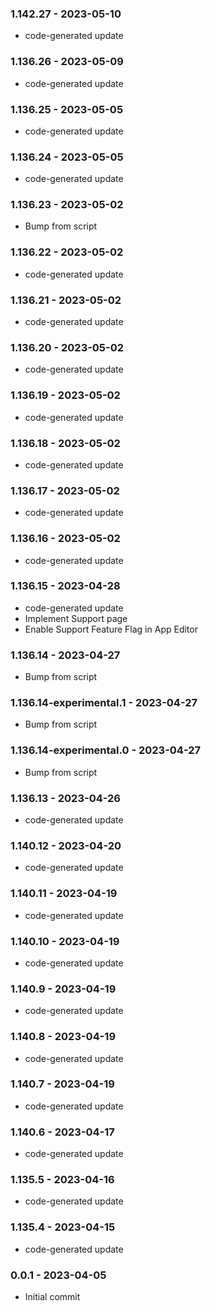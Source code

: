 ### 1.142.27 - 2023-05-10

- code-generated update

### 1.136.26 - 2023-05-09

- code-generated update

### 1.136.25 - 2023-05-05

- code-generated update

### 1.136.24 - 2023-05-05

- code-generated update

### 1.136.23 - 2023-05-02

- Bump from script

### 1.136.22 - 2023-05-02

- code-generated update

### 1.136.21 - 2023-05-02

- code-generated update

### 1.136.20 - 2023-05-02

- code-generated update

### 1.136.19 - 2023-05-02

- code-generated update

### 1.136.18 - 2023-05-02

- code-generated update

### 1.136.17 - 2023-05-02

- code-generated update

### 1.136.16 - 2023-05-02

- code-generated update

### 1.136.15 - 2023-04-28

- code-generated update
- Implement Support page
- Enable Support Feature Flag in App Editor

### 1.136.14 - 2023-04-27

- Bump from script

### 1.136.14-experimental.1 - 2023-04-27

- Bump from script

### 1.136.14-experimental.0 - 2023-04-27

- Bump from script

### 1.136.13 - 2023-04-26

- code-generated update

### 1.140.12 - 2023-04-20

- code-generated update

### 1.140.11 - 2023-04-19

- code-generated update

### 1.140.10 - 2023-04-19

- code-generated update

### 1.140.9 - 2023-04-19

- code-generated update

### 1.140.8 - 2023-04-19

- code-generated update

### 1.140.7 - 2023-04-19

- code-generated update

### 1.140.6 - 2023-04-17

- code-generated update

### 1.135.5 - 2023-04-16

- code-generated update

### 1.135.4 - 2023-04-15

- code-generated update

### 0.0.1 - 2023-04-05

- Initial commit